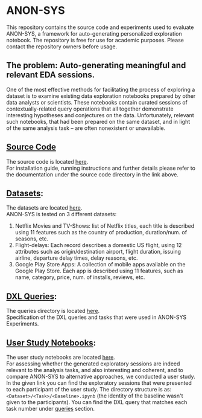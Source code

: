 # ANON-SYS
This repository contains the source code and experiments used to evaluate ANON-SYS, a framework for auto-generating personalized exploration notebook. 
The repository is free for use for academic purposes. Please contact the repository owners before usage.

## The problem: Auto-generating meaningful and relevant EDA sessions.
One of the most effective methods for facilitating the process of exploring a dataset is to examine existing data exploration notebooks prepared by other data analysts or scientists. These notebooks contain curated sessions of contextually-related query operations that all together demonstrate interesting hypotheses and conjectures on the data. Unfortunately, relevant such notebooks, that had been prepared on the same dataset, and in light of the
same analysis task – are often nonexistent or unavailable. 

## [Source Code](ANON_SYS/src)
The source code is located [here](ANON_SYS/src). <br/>
For installation guide, running instructions and further details please refer to the 
documentation under the source code directory in the link above.

## [Datasets](ANON_SYS/datasets):
The datasets are located [here](ANON_SYS/datasets). <br/>
ANON-SYS is tested on 3 different datasets:
1. Netflix Movies and TV-Shows: list of Netflix titles, each title is described using 11 features such as the country of production, duration/num. of seasons, etc.
2. Flight-delays: Each record describes a domestic US flight, using 12 attributes such as origin/destination airport, flight duration, issuing airline, departure delay times, delay reasons, etc.
3. Google Play Store Apps: A collection of mobile apps available on the Google Play Store. Each app is described using 11 features, such as name, category, price, num. of installs, reviews, etc.

## [DXL Queries](ANON_SYS/queries):
The queries directory is located [here](ANON_SYS/queries). <br/>
Specification of the DXL queries and tasks that were used in ANON-SYS Experiments.

## [User Study Notebooks](ANON_SYS/user_study):
The user study notebooks are located [here](ANON_SYS/user_study). <br/>
For assessing whether the generated exploratory sessions are indeed relevant to the analysis tasks, and also interesting and coherent,
and to compare ANON-SYS to alternative approaches, we conducted a user study.
In the given link you can find the exploratory sessions that were presented to each participant of the user study.
The directory structure is as: `<Dataset>/<Task>/<Baseline>.ipynb` (the identity of the baseline wasn't given to the participants).
You can find the DXL query that matches each task number under [queries](ANON_SYS/queries) section.
